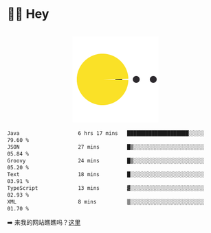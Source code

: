 
# 👋🏻 Hey
<div align="center">
	<br>
	<img src="https://raw.githubusercontent.com/Aniket965/Aniket965/master/pacman.svg?sanitize=true" width="200" height="200">
	<br>
</div>

<!--START_SECTION:waka-->

```text
Java                   6 hrs 17 mins   ████████████████████░░░░░   79.60 %
JSON                   27 mins         █▒░░░░░░░░░░░░░░░░░░░░░░░   05.84 %
Groovy                 24 mins         █▒░░░░░░░░░░░░░░░░░░░░░░░   05.20 %
Text                   18 mins         █░░░░░░░░░░░░░░░░░░░░░░░░   03.91 %
TypeScript             13 mins         ▓░░░░░░░░░░░░░░░░░░░░░░░░   02.93 %
XML                    8 mins          ▒░░░░░░░░░░░░░░░░░░░░░░░░   01.70 %
```

<!--END_SECTION:waka-->

 ➡️  来我的网站瞧瞧吗？[这里](https://www.shaolongfei.com)

